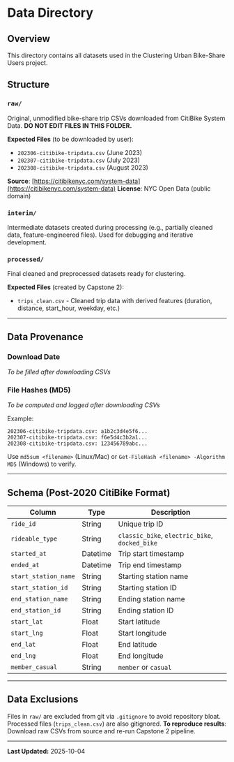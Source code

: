 # Data Directory

## Overview
This directory contains all datasets used in the Clustering Urban Bike-Share Users project.

## Structure

### `raw/`
Original, unmodified bike-share trip CSVs downloaded from CitiBike System Data.
**DO NOT EDIT FILES IN THIS FOLDER.**

**Expected Files** (to be downloaded by user):
- `202306-citibike-tripdata.csv` (June 2023)
- `202307-citibike-tripdata.csv` (July 2023)
- `202308-citibike-tripdata.csv` (August 2023)

**Source**: [https://citibikenyc.com/system-data](https://citibikenyc.com/system-data)
**License**: NYC Open Data (public domain)

### `interim/`
Intermediate datasets created during processing (e.g., partially cleaned data, feature-engineered files).
Used for debugging and iterative development.

### `processed/`
Final cleaned and preprocessed datasets ready for clustering.

**Expected Files** (created by Capstone 2):
- `trips_clean.csv` - Cleaned trip data with derived features (duration, distance, start_hour, weekday, etc.)

---

## Data Provenance

### Download Date
*To be filled after downloading CSVs*

### File Hashes (MD5)
*To be computed and logged after downloading CSVs*

Example:
```
202306-citibike-tripdata.csv: a1b2c3d4e5f6...
202307-citibike-tripdata.csv: f6e5d4c3b2a1...
202308-citibike-tripdata.csv: 123456789abc...
```

Use `md5sum <filename>` (Linux/Mac) or `Get-FileHash <filename> -Algorithm MD5` (Windows) to verify.

---

## Schema (Post-2020 CitiBike Format)

| Column | Type | Description |
|--------|------|-------------|
| `ride_id` | String | Unique trip ID |
| `rideable_type` | String | `classic_bike`, `electric_bike`, `docked_bike` |
| `started_at` | Datetime | Trip start timestamp |
| `ended_at` | Datetime | Trip end timestamp |
| `start_station_name` | String | Starting station name |
| `start_station_id` | String | Starting station ID |
| `end_station_name` | String | Ending station name |
| `end_station_id` | String | Ending station ID |
| `start_lat` | Float | Start latitude |
| `start_lng` | Float | Start longitude |
| `end_lat` | Float | End latitude |
| `end_lng` | Float | End longitude |
| `member_casual` | String | `member` or `casual` |

---

## Data Exclusions

Files in `raw/` are excluded from git via `.gitignore` to avoid repository bloat.
Processed files (`trips_clean.csv`) are also gitignored.
**To reproduce results**: Download raw CSVs from source and re-run Capstone 2 pipeline.

---

**Last Updated:** 2025-10-04
